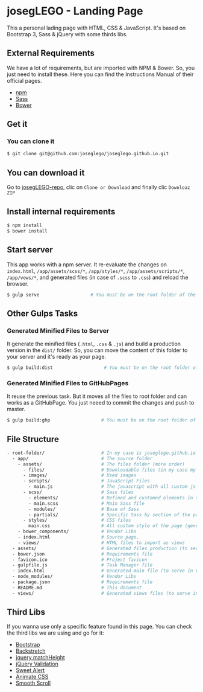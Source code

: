 # josegLEGO - Landing Page

This a personal lading page with HTML, CSS & JavaScript. It's based on Bootstrap 3, Sass & jQuery with some thirds libs.

## External Requirements
We have a lot of requirements, but are imported with NPM & Bower. So, you just need to install these. Here you can find the Instructions Manual of their official pages.

- [npm]
- [Sass]
- [Bower]

## Get it 
### You can clone it
``` sh
$ git clone git@github.com:joseglego/joseglego.github.io.git
```

## You can download it 
Go to [josegLEGO-repo], clic on `Clone or Download` and finally clic `Downloaz ZIP`


## Install internal requirements
``` sh
$ npm install
$ bower install
```

## Start server
This app works with a npm server. It re-evaluate the changes on `index.html`, `/app/assets/scss/*`, `/app/styles/*`, `/app/assets/scripts/*`, `/app/vews/*`, and generated files (in case of `.scss` to `.css`) and reload the browser.


``` sh
$ gulp serve                   # You must be on the root folder of the repository
```

## Other Gulps Tasks
### Generated Minified Files to Server
It generate the minified files (`.html`, `.css` & `.js`)  and build a production version in the `dist/` folder. So, you can move the content of this folder to your server and it's ready as your page.

``` sh
$ gulp build:dist                   # You must be on the root folder of the repository
```


### Generated Minified Files to GitHubPages
It reuse the previous task. But it moves all the files to root folder and can works as a GitHubPage. You just neeed to commit the changes and push to master. 

``` sh
$ gulp build:ghp                   # You must be on the root folder of the repository
```

## File Structure
``` sh
- root-folder/                     # In my case is joseglego.github.io folder. You can rename it.
  - app/                           # The source folder
    - assets/                      # The files folder (more order)
      - files/                     # Downloadable files (in my case my Resume)
      - images/                    # Used images 
      - scripts/                   # JavaScript Files
        - main.js                  # The javascript with all custom js of the page.
      - scss/                      # Sass files
        - elements/                # Defined and customed elements in the projects (modal, section, etc)
        - main.scss                # Main Sass file
        - modules/                 # Base of Sass
        - partials/                # Specific Sass by section of the page
      - styles/                    # CSS files
        main.css                   # All custom style of the page (generated based on Sass folder)
    - bower_components/            # Vendor Libs
    - index.html                   # Source page. 
    - views/                       # HTML files to import as views
  - assets/                        # Generated files production (to serve in GitHubPages)
  - bower.json                     # Requirements file
  - favicon.ico                    # Project favicon
  - gulpfile.js                    # Task Manager file
  - index.html                     # Generated main file (to serve in GitHubPages)
  - node_modules/                  # Vendor Libs
  - package.json                   # Requirements file
  - README.md                      # This document
  - views/                         # Generated views files (to serve in GitHubPages)
```


## Third Libs

If you wanna use only a specific feature found in this page. You can check the third libs we are using and go for it:

- [Bootstrap]
- [Backstretch]
- [jquery matchHeight]
- [jQuery Validation]
- [Sweet Alert]
- [Animate CSS]
- [Smooth Scroll]

[npm]: <https://docs.npmjs.com/getting-started/installing-node>
[Sass]: <http://sass-lang.com/install>
[Bower]: <https://bower.io/#install-bower>
[josegLEGO-repo]: <https://github.com/joseglego/joseglego.github.io>
[Bootstrap]: <http://getbootstrap.com/>
[Backstretch]: <https://github.com/srobbin/jquery-backstretch>
[jQuery matchHeight]: <https://github.com/liabru/jquery-match-height>
[jQuery Validation]: <https://github.com/jzaefferer/jquery-validation>
[Sweet Alert]: <http://t4t5.github.io/sweetalert/>
[Animate CSS]: <https://daneden.github.io/animate.css/>
[Smooth Scroll]: <https://github.com/cferdinandi/smooth-scroll>
